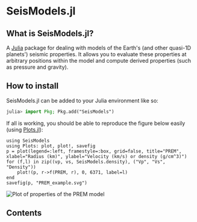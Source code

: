 # SeisModels.jl

## What is SeisModels.jl?
A [Julia](http://julialang.org) package for dealing with models of the Earth's
(and other quasi-1D planets') seismic properties.  It allows you to
evaluate these properties at arbitrary positions within the model
and compute derived properties (such as pressure and gravity).

## How to install
SeisModels.jl can be added to your Julia environment like so:

```julia
julia> import Pkg; Pkg.add("SeisModels")
```

If all is working, you should be able to reproduce the figure below easily
(using [Plots.jl](https://github.com/JuliaPlots/Plots.jl)):

```@eval
using SeisModels
using Plots: plot, plot!, savefig
p = plot(legend=:left, framestyle=:box, grid=false, title="PREM", xlabel="Radius (km)", ylabel="Velocity (km/s) or density (g/cm^3)")
for (f,l) in zip((vp, vs, SeisModels.density), ("Vp", "Vs", "Density"))
    plot!(p, r->f(PREM, r), 0, 6371, label=l)
end
savefig(p, "PREM_example.svg")
```
![Plot of properties of the PREM model](PREM_example.svg)

## Contents

```@contents
```